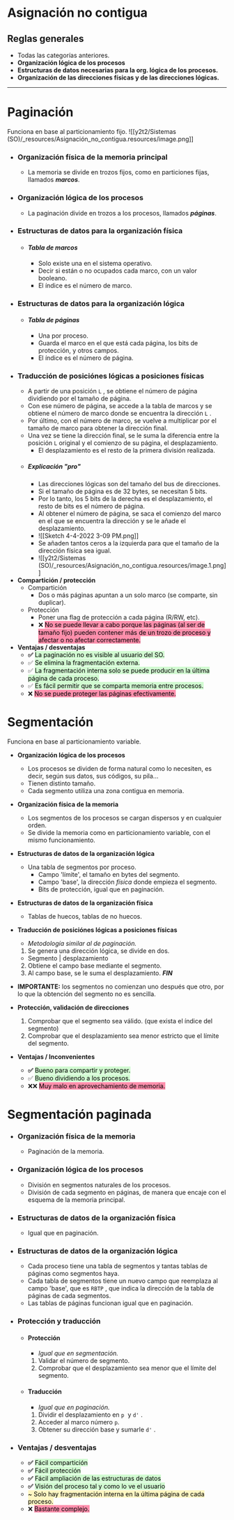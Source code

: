 

# Asignación no contigua
## Reglas generales

* Todas las categorías anteriores.
* **Organización lógica de los procesos**
* **Estructuras de datos necesarias para la org. lógica de los procesos.**
* **Organización de las direcciones físicas y de las direcciones lógicas.**

****

# Paginación

Funciona en base al particionamiento fijo.
![[y2t2/Sistemas (SO)/_resources/Asignación_no_contigua.resources/image.png]]


* ### **Organización física de la memoria principal**
  * La memoria se divide en trozos fijos, como en particiones fijas, llamados **_marcos_**.
* ### **Organización lógica de los procesos**
  * La paginación divide en trozos a los procesos, llamados **_páginas_**.
* ### **Estructuras de datos para la organización física**
  * #### _Tabla de marcos_
    * Solo existe una en el sistema operativo.
    * Decir si están o no ocupados cada marco, con un valor booleano.
    * El índice es el número de marco.
* ### **Estructuras de datos para la organización lógica**
  * #### _Tabla de páginas_
    * Una por proceso.
    * Guarda el marco en el que está cada página, los bits de protección, y otros campos.
    * El índice es el número de página.
* ### Traducción de posiciónes lógicas a posiciones físicas
  * A partir de una posición `L` , se obtiene el número de página dividiendo por el tamaño de página.
  * Con ese número de página, se accede a la tabla de marcos y se obtiene el número de marco donde se encuentra la dirección `L` .
  * Por último, con el número de marco, se vuelve a multiplicar por el tamaño de marco para obtener la dirección final.
  * Una vez se tiene la dirección final, se le suma la diferencia entre la posición `L` original y el comienzo de su página, el desplazamiento.
    * El desplazamiento es el resto de la primera división realizada.
  * ##### Explicación "pro"
    * Las direcciones lógicas son del tamaño del bus de direcciones.
    * Si el tamaño de página es de 32 bytes, se necesitan 5 bits.
    * Por lo tanto, los 5 bits de la derecha es el desplazamiento, el resto de bits es el número de página.
    * Al obtener el número de página, se saca el comienzo del marco en el que se encuentra la dirección y se le añade el desplazamiento.
    * ![[Sketch 4-4-2022 3-09 PM.png]]
    * Se añaden tantos ceros a la izquierda para que el tamaño de la dirección física sea igual.
    * ![[y2t2/Sistemas (SO)/_resources/Asignación_no_contigua.resources/image.1.png]]
* **Compartición / protección**
  * Compartición
    * Dos o más páginas apuntan a un solo marco (se comparte, sin duplicar).
  * Protección
    * Poner una flag de protección a cada página (R/RW, etc).
    * ❌ <mark style="background: #FF5582A6;">No se puede llevar a cabo porque las páginas (al ser de tamaño fijo) pueden contener más de un trozo de proceso y afectar o no afectar correctamente.</mark>
* **Ventajas / desventajas**
  * **✅** <mark style="background: #BBFABBA6;">La paginación no es visible al usuario del SO.</mark>
  * ✅ <mark style="background: #BBFABBA6;">Se elimina la fragmentación externa.</mark>
  * ✅ <mark style="background: #BBFABBA6;">La fragmentación interna solo se puede producir en la última página de cada proceso.</mark>
  * ✅ <mark style="background: #BBFABBA6;">Es fácil permitir que se comparta memoria entre procesos.</mark>
  * ❌ <mark style="background: #FF5582A6;">No se puede proteger las páginas efectivamente.</mark>

# Segmentación

Funciona en base al particionamiento variable.

* **Organización lógica de los procesos**
  * Los procesos se dividen de forma natural como lo necesiten, es decir, según sus datos, sus códigos, su pila...
  * Tienen distinto tamaño.
  * Cada segmento utiliza una zona contigua en memoria.
* **Organización física de la memoria**
  * Los segmentos de los procesos se cargan dispersos y en cualquier orden.
  * Se divide la memoria como en particionamiento variable, con el mismo funcionamiento.
* **Estructuras de datos de la organización lógica**
  * Una tabla de segmentos por proceso.
    * Campo 'límite', el tamaño en bytes del segmento.
    * Campo 'base', la dirección _física_ donde empieza el segmento.
    * Bits de protección, igual que en paginación.
* **Estructuras de datos de la organización física**
  * Tablas de huecos, tablas de no huecos.
* **Traducción de posiciónes lógicas a posiciones físicas**

  * _Metodología similar al de paginación._

  1. Se genera una dirección lógica, se divide en dos.
    * Segmento | desplazamiento
  2. Obtiene el campo base mediante el segmento.
  3. Al campo base, se le suma el desplazamiento. **_FIN_**

* **IMPORTANTE:** los segmentos no comienzan uno después que otro, por lo que la obtención del segmento no es sencilla.

* **Protección, validación de direcciones**
  1. Comprobar que el segmento sea válido. (que exista el índice del segmento)
  2. Comprobar que el desplazamiento sea menor estricto que el límite del segmento.
* **Ventajas / Inconvenientes**
  * **✅** <mark style="background: #BBFABBA6;">Bueno para compartir y proteger.</mark>
  * ✅ <mark style="background: #BBFABBA6;">Bueno dividiendo a los procesos.</mark>
  * ❌❌ <mark style="background: #FF5582A6;">Muy malo en aprovechamiento de memoria.  </mark>



# Segmentación paginada

* ### **Organización física de la memoria**
  * Paginación de la memoria.
* ### **Organización lógica de los procesos**
  * División en segmentos naturales de los procesos.
  * División de cada segmento en páginas, de manera que encaje con el esquema de la memoria principal.
* ### **Estructuras de datos de la organización física**
  * Igual que en paginación.
* ### **Estructuras de datos de la organización lógica**
  * Cada proceso tiene una tabla de segmentos y tantas tablas de páginas como segmentos haya.
  * Cada tabla de segmentos tiene un nuevo campo que reemplaza al campo 'base', que es `RBTP` , que indica la dirección de la tabla de páginas de cada segmentos.
  * Las tablas de páginas funcionan igual que en paginación.
* ### **Protección y traducción**
  * #### Protección
    * _Igual que en segmentación._
    1. Validar el número de segmento.
    2. Comprobar que el desplazamiento sea menor que el límite del segmento.
  * #### Traducción
    * _Igual que en paginación._
    1. Dividir el desplazamiento en `p`  y `d'` .
    2. Acceder al marco número `p`.
    3. Obtener su dirección base y sumarle `d'` .
* ### **Ventajas / desventajas**
  * **✅** <mark style="background: #BBFABBA6;">Fácil compartición</mark>
  * **✅** <mark style="background: #BBFABBA6;">Fácil protección</mark>
  * **✅** <mark style="background: #BBFABBA6;">Fácil ampliación de las estructuras de datos</mark>
  * **✅** <mark style="background: #BBFABBA6;">Visión del proceso tal y como lo ve el usuario</mark>
  * <mark style="background: #FFF3A3A6;">~  Solo hay fragmentación interna en la última página de cada proceso.</mark>
  * ❌ <mark style="background: #FF5582A6;">Bastante complejo.</mark>
